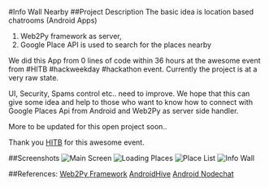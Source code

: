 #Info Wall Nearby
##Project Description
The basic idea is location based chatrooms (Android Apps)
1. Web2Py framework as server,
2. Google Place API is used to search for the places nearby

We did this App from 0 lines of code within 36 hours at the awesome event from #HITB #hackweekday #hackathon event.
Currently the project is at a very raw state.

UI, Security, Spams control etc.. need to improve.
We hope that this can give some idea and help to those who want to know how to connect with Google Places Api from Android and Web2Py as server side handler.

More to be updated for this open project soon..

Thank you [HITB]() for this awesome event.  

##Screenshots
![Main Screen](https://github.com/awesomegeek/InfoWallNearby/blob/master/screenshots/mainscreen.png?raw=true)
![Loading Places](https://github.com/awesomegeek/InfoWallNearby/blob/master/screenshots/loadingplaces.png?raw=true)
![Place List](https://github.com/awesomegeek/InfoWallNearby/blob/master/screenshots/placelist.png?raw=true)
![Info Wall](https://github.com/awesomegeek/InfoWallNearby/blob/master/screenshots/infowall.png?raw=true)

##References:
[Web2Py Framework](http://web2py.com/books/default/chapter/29/00)
[AndroidHive](http://www.androidhive.info/2012/08/android-working-with-google-places-and-maps-tutorial/)
[Android Nodechat](https://github.com/loganlinn/nodechat-android)


